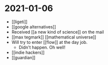 # 2021-01-06

- [[ligeti]]
- [[google alternatives]]
- Received [[a new kind of science]] on the mail
- [[max tegmark]] [[mathematical universe]]
- Will try to enter [[flow]] at the day job.
  - Didn't happen. Oh well!
- [[indie hackers]]
- [[guardian]]

